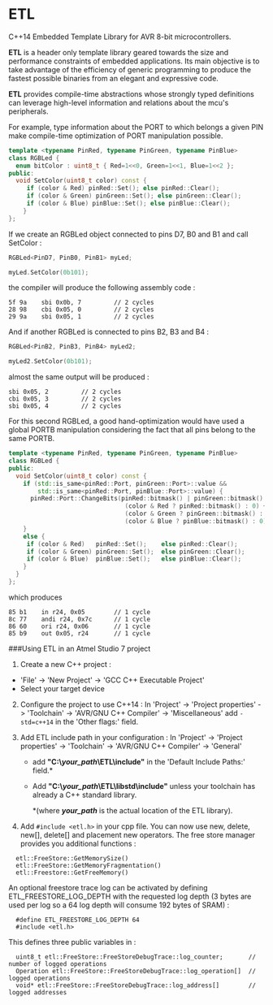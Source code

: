 ETL
===

C++14 Embedded Template Library for AVR 8-bit microcontrollers.

**ETL** is a header only template library geared towards the size and performance constraints of embedded applications.
Its main objective is to take advantage of the efficiency of generic programming to produce the fastest possible binaries from an elegant and expressive code.

**ETL** provides compile-time abstractions whose strongly typed definitions can leverage high-level information and relations about the mcu's peripherals.

For example, type information about the PORT to which belongs a given PIN make compile-time optimization of PORT manipulation possible.

```C++
template <typename PinRed, typename PinGreen, typename PinBlue>
class RGBLed {
  enum bitColor : uint8_t { Red=1<<0, Green=1<<1, Blue=1<<2 };
public:
  void SetColor(uint8_t color) const {
     if (color & Red) pinRed::Set(); else pinRed::Clear();
     if (color & Green) pinGreen::Set(); else pinGreen::Clear();
     if (color & Blue) pinBlue::Set(); else pinBlue::Clear();
    }    
};
```
If we create an RGBLed object connected to pins D7, B0 and B1 and call SetColor :

```C++
RGBLed<PinD7, PinB0, PinB1> myLed;

myLed.SetColor(0b101);
```
the compiler will produce the following assembly code :

```Assembly
5f 9a    sbi 0x0b, 7         // 2 cycles
28 98    cbi 0x05, 0         // 2 cycles
29 9a    sbi 0x05, 1         // 2 cycles
```

And if another RGBLed is connected to pins B2, B3 and B4 :

```C++
RGBLed<PinB2, PinB3, PinB4> myLed2;

myLed2.SetColor(0b101);
```
almost the same output will be produced :

```Assembly
sbi 0x05, 2         // 2 cycles
cbi 0x05, 3         // 2 cycles
sbi 0x05, 4         // 2 cycles
```

For this second RGBLed, a good hand-optimization would have used a global PORTB manipulation considering the fact that all pins belong to the same PORTB.


```C++
template <typename PinRed, typename PinGreen, typename PinBlue>
class RGBLed {
public:
  void SetColor(uint8_t color) const {
    if (std::is_same<pinRed::Port, pinGreen::Port>::value &&
        std::is_same<pinRed::Port, pinBlue::Port>::value) {
      pinRed::Port::ChangeBits(pinRed::bitmask() | pinGreen::bitmask() | pinBlue::bitmask(), 
                                (color & Red ? pinRed::bitmask() : 0) + 
                                (color & Green ? pinGreen::bitmask() : 0) +
                                (color & Blue ? pinBlue::bitmask() : 0));
    }      
    else {
     if (color & Red)   pinRed::Set();    else pinRed::Clear();
     if (color & Green) pinGreen::Set();  else pinGreen::Clear();
     if (color & Blue)  pinBlue::Set();   else pinBlue::Clear();
    }      
  }
};
```

which produces

```Assembly
85 b1    in r24, 0x05        // 1 cycle
8c 77    andi r24, 0x7c      // 1 cycle
86 60    ori r24, 0x06       // 1 cycle 
85 b9    out 0x05, r24       // 1 cycle
```


###Using ETL in an Atmel Studio 7 project

1. Create a new C++ project :
  - 'File' -> 'New Project' -> 'GCC C++ Executable Project'
  - Select your target device

2. Configure the project to use C++14 :
  In 'Project' -> 'Project properties' -> 'Toolchain' -> 'AVR/GNU C++ Compiler'
  ->  'Miscellaneous'
  add `-std=c++14` in the 'Other flags:' field.

3. Add ETL include path in your configuration :
  In 'Project' -> 'Project properties' -> 'Toolchain' -> 'AVR/GNU C++ Compiler'
  -> 'General'
   - add **"C:\\*your_path*\ETL\include"** in the 'Default Include Paths:' field.*
   - Add **"C:\\*your_path*\ETL\libstd\include"** unless your toolchain has already a C++ standard library.

      \*(where ***your_path*** is the actual location of the ETL library).

4. Add `#include <etl.h>` in your cpp file.
  You can now use new, delete, new[], delete[] and placement new operators.
  The free store manager provides you additional functions :

```
  etl::FreeStore::GetMemorySize()  
  etl::FreeStore::GetMemoryFragmentation()  
  etl::Freestore::GetFreeMemory()
```
  
  An optional freestore trace log can be activated by defining ETL_FREESTORE_LOG_DEPTH with the requested log depth (3 bytes are used per log so a 64 log depth will consume 192 bytes of SRAM) :
  
```
  #define ETL_FREESTORE_LOG_DEPTH 64
  #include <etl.h>
```

  This defines three public variables in :
  
```
  uint8_t etl::FreeStore::FreeStoreDebugTrace::log_counter;       // number of logged operations
  Operation etl::FreeStore::FreeStoreDebugTrace::log_operation[]  // logged operations
  void* etl::FreeStore::FreeStoreDebugTrace::log_address[]        // logged addresses
```
  
